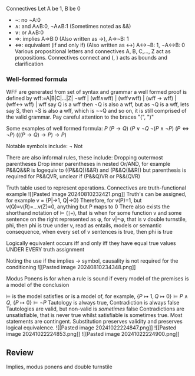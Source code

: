 Connectives
Let A be 1, B be 0
- ¬: no ¬A:0
- ∧: and A∧B:0, ¬A∧B:1 (Sometimes noted as &&)
- ∨: or A∧B:0
- ⇒: implies A⇒B:0 (Also written as ->), A⇒¬B: 1
- ⇔: equivalent (if and only if) (Also written as <->) A<->¬B: 1, ¬A<->B: 0
Various propositional letters and connectives
A, B, C,..., Z act as propositions.
Connectives connect and (, ) acts as bounds and clarification
### Well-formed formula
WFF are generated from set of syntax and grammar
a well formed proof is defined by
wff:=A|B|C|...|Z| ¬wff | (wff∧wff) | (wff∨wff) | (wff -> wff) | (wff<-> wff) |
wff say Q is a wff then ¬Q is also a wff, but as ¬Q is a wff, lets say S, then ¬S is also a wff, which is ¬¬Q and so on, it is still comprised of the valid grammar.
Pay careful attention to the braces "(",  ")"

Some examples of well formed formula:
$P$
$(P\rightarrow Q)$
$(P\vee  ¬Q$
$¬(P\wedge ¬P)$
$(P \iff ¬P)$
$(((P\rightarrow Q)\rightarrow P)\rightarrow P)$

Notable symbols include:
¬ Not


There are also informal rules, these include:
Dropping outermost parentheses
Drop inner parentheses in nested Or/AND, for example P&&Q&&R is logequiv to ((P&&Q))&&R) and (P&&Q(&&R)) but parenthesis is required for P&&QVR, unclear if (P&&Q)VR or P&&(QVR)

Truth table used to represent operations. Connectives are truth-functional example
![[Pasted image 20240810232421.png]]
Truth's can be assigned, for example
v = {P|->1, Q|->0}
Therefore, for v(P)=1, but v(Q)=v(R)=...v(Z)=0, anything but P maps to 0
There also exists the shorthand notation of ⊨ (`|=`), that is when for some function v and some sentence on the right represented as φ, for v|=φ, that is v double turnstile, phi, then phi is true under v, read as entails, models or semantic consequence, when every set of v sentences is true, then phi is true

Logically equivalent occurs iff and only iff they have equal true values UNDER EVERY truth assignment

Noting the use if the implies -> symbol, causality is not required for the conditioning
![[Pasted image 20240810234348.png]]

Modus Ponens is for when a rule is sound if every model of the premises is a model of the conclusion


  $\vDash$ is the model satisfies or is a model of, for example, $\{P\mapsto1,Q\mapsto0\}\vDash P\wedge Q$, $\{P\mapsto0\}\vDash\neg P$
Tautology is always true, Contradiction is always false
Tautologies are valid, but non-valid is *sometimes* false
Contradictions are unsatisfiable, that is never true whilst satisfiable is sometimes true.
Most statements are contingent. Substitution preserves validity and preserves logical equivalence.
![[Pasted image 20241022224847.png]]
![[Pasted image 20241022224853.png]]
![[Pasted image 20241022224900.png]]


## Review
Implies, modus ponens and double turnstile